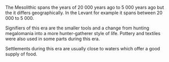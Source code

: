 The Mesolithic spans the years of 20 000 years ago to 5 000 years ago but the it differs geographically. In the Levant for example it spans between 20 000 to 5 000.

Signifiers of this era are the smaller tools and a change from hunting megalomania into a more hunter-gatherer style of life. Pottery and textiles were also used in some parts during this era.

Settlements during this era are usually close to waters which offer a good supply of food.